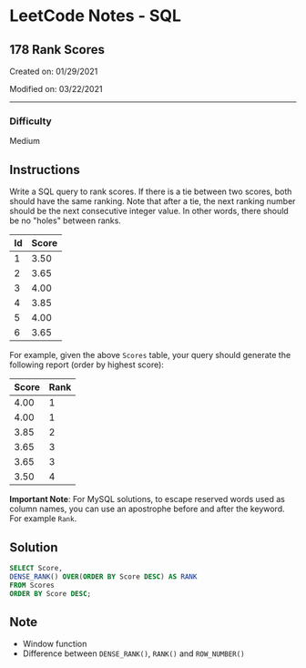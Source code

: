 # LeetCode Notes - SQL

## 178 Rank Scores

Created on: 01/29/2021

Modified on: 03/22/2021

---

### Difficulty

Medium

## Instructions

Write a SQL query to rank scores. If there is a tie between two scores, both 
should have the same ranking. Note that after a tie, the next ranking number 
should be the next consecutive integer value. In other words, there should be 
no "holes" between ranks.

| Id | Score     |
| -- | --------- |
| 1  | 3.50      |
| 2  | 3.65      |
| 3  | 4.00      |
| 4  | 3.85      |
| 5  | 4.00      |
| 6  | 3.65      |

For example, given the above `Scores` table, your query should generate the 
following report (order by highest score):

| Score | Rank  |
| ----- | ----- |
| 4.00  | 1     |
| 4.00  | 1     |
| 3.85  | 2     |
| 3.65  | 3     |
| 3.65  | 3     |
| 3.50  | 4     |

**Important Note**: For MySQL solutions, to escape reserved words used as 
column names, you can use an apostrophe before and after the keyword. 
For example `Rank`.

## Solution

``` sql
SELECT Score,
DENSE_RANK() OVER(ORDER BY Score DESC) AS RANK
FROM Scores
ORDER BY Score DESC;
```

## Note

- Window function
- Difference between `DENSE_RANK()`, `RANK()` and `ROW_NUMBER()`